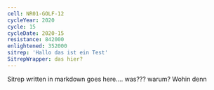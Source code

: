 ```yaml
---
cell: NR01-GOLF-12
cycleYear: 2020
cycle: 15
cycleDate: 2020-15
resistance: 842000
enlightened: 352000 
sitrep: 'Hallo das ist ein Test'
SitrepWrapper: das hier?
---
```

Sitrep written in markdown goes here....  was??? warum?
Wohin denn